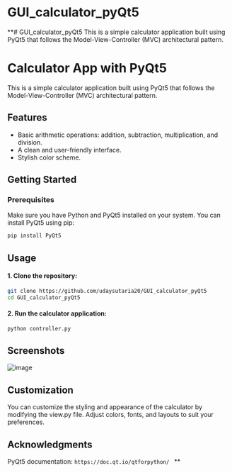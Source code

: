 # GUI_calculator_pyQt5
**# GUI_calculator_pyQt5
This is a simple calculator application built using PyQt5 that follows the Model-View-Controller (MVC) architectural pattern.
# Calculator App with PyQt5

This is a simple calculator application built using PyQt5 that follows the Model-View-Controller (MVC) architectural pattern.

## Features

- Basic arithmetic operations: addition, subtraction, multiplication, and division.
- A clean and user-friendly interface.
- Stylish color scheme.

## Getting Started

### Prerequisites

Make sure you have Python and PyQt5 installed on your system. You can install PyQt5 using pip:

```bash
pip install PyQt5
```
## Usage
#### 1. Clone the repository:
```bash
git clone https://github.com/udaysutaria20/GUI_calculator_pyQt5
cd GUI_calculator_pyQt5
```
#### 2. Run the calculator application:
```bash
python controller.py
```
## Screenshots
![image](https://github.com/dvv09/PythonPyQT/assets/117512987/68df1806-6d48-4423-9ae2-6b86fa7b29bd)
## Customization
You can customize the styling and appearance of the calculator by modifying the view.py file. Adjust colors, fonts, and layouts to suit your preferences.

## Acknowledgments
PyQt5 documentation: ```https://doc.qt.io/qtforpython/ ```
**
